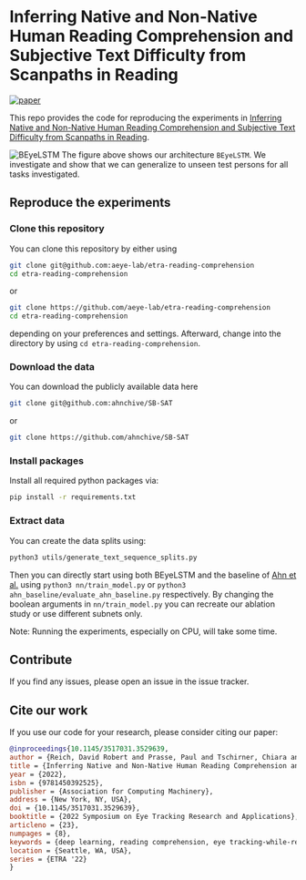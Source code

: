 Inferring Native and Non-Native Human Reading Comprehension and Subjective Text Difficulty from Scanpaths in Reading
====================================================================================================================
[![paper](https://img.shields.io/static/v1?label=paper&message=download%20link&color=brightgreen)](https://dl.acm.org/doi/abs/10.1145/3517031.3529639)

This repo provides the code for reproducing the experiments in [Inferring Native and Non-Native Human Reading Comprehension and Subjective Text Difficulty from Scanpaths in Reading](https://dl.acm.org/doi/abs/10.1145/3517031.3529639).

![BEyeLSTM](https://user-images.githubusercontent.com/43832476/171489683-332d88ba-45f7-4f68-86dd-8288f52bd34c.png)
The figure above shows our architecture `BEyeLSTM`.
We investigate and show that we can generalize to unseen test persons for all tasks investigated.

## Reproduce the experiments

### Clone this repository
You can clone this repository by either using
```bash
git clone git@github.com:aeye-lab/etra-reading-comprehension
cd etra-reading-comprehension
```
or
```bash
git clone https://github.com/aeye-lab/etra-reading-comprehension
cd etra-reading-comprehension
```
depending on your preferences and settings.
Afterward, change into the directory by using `cd etra-reading-comprehension`.

### Download the data
You can download the publicly available data here
```bash
git clone git@github.com:ahnchive/SB-SAT
```
or
```bash
git clone https://github.com/ahnchive/SB-SAT
```

### Install packages
Install all required python packages via:
```bash
pip install -r requirements.txt
```
### Extract data
You can create the data splits using:
```bash
python3 utils/generate_text_sequence_splits.py
```

Then you can directly start using both BEyeLSTM and the baseline of [Ahn et al.](https://dl.acm.org/doi/10.1145/3379156.3391335) using `python3 nn/train_model.py` or `python3 ahn_baseline/evaluate_ahn_baseline.py` respectively. By changing the boolean arguments in `nn/train_model.py` you can recreate our ablation study or use different subnets only.

Note: Running the experiments, especially on CPU, will take some time.

## Contribute
If you find any issues, please open an issue in the issue tracker.

## Cite our work
If you use our code for your research, please consider citing our paper:

```bibtex
@inproceedings{10.1145/3517031.3529639,
author = {Reich, David Robert and Prasse, Paul and Tschirner, Chiara and Haller, Patrick and Goldhammer, Frank and J\"{a}ger, Lena A.},
title = {Inferring Native and Non-Native Human Reading Comprehension and Subjective Text Difficulty from Scanpaths in Reading},
year = {2022},
isbn = {9781450392525},
publisher = {Association for Computing Machinery},
address = {New York, NY, USA},
doi = {10.1145/3517031.3529639},
booktitle = {2022 Symposium on Eye Tracking Research and Applications},
articleno = {23},
numpages = {8},
keywords = {deep learning, reading comprehension, eye tracking-while-reading},
location = {Seattle, WA, USA},
series = {ETRA '22}
}
```
